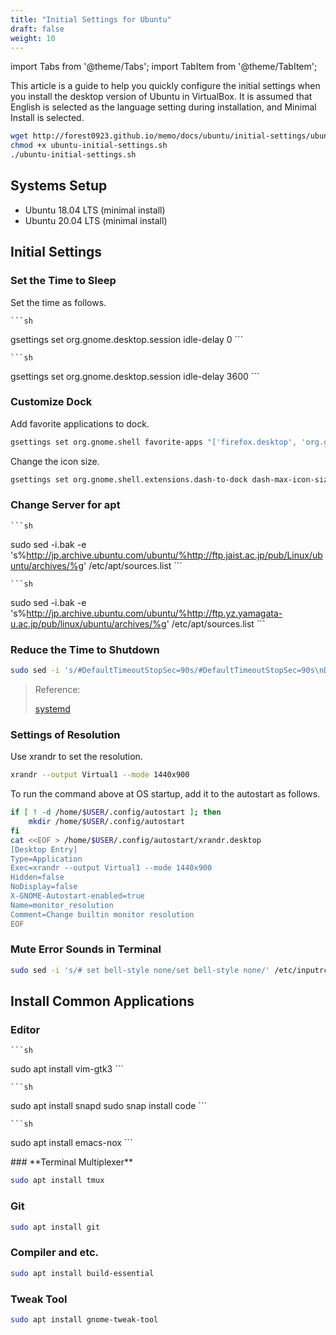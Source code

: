 ```yaml
---
title: "Initial Settings for Ubuntu"
draft: false
weight: 10
---
```


import Tabs from '@theme/Tabs';
import TabItem from '@theme/TabItem';

This article is a guide to help you quickly configure the initial settings when you install the desktop version of Ubuntu in VirtualBox. It is assumed that English is selected as the language setting during installation, and Minimal Install is selected.

```sh
wget http://forest0923.github.io/memo/docs/ubuntu/initial-settings/ubuntu-initial-settings.sh
chmod +x ubuntu-initial-settings.sh
./ubuntu-initial-settings.sh
```

## Systems Setup

- Ubuntu 18.04 LTS (minimal install)
- Ubuntu 20.04 LTS (minimal install)

## Initial Settings

### **Set the Time to Sleep**

Set the time as follows.

<Tabs groupId="idle-delay" queryString>
  <TabItem value="never" label="Never">

    ```sh
gsettings set org.gnome.desktop.session idle-delay 0
    ```

  </TabItem>
  <TabItem value="an_hour" label="An hour">

    ```sh
gsettings set org.gnome.desktop.session idle-delay 3600
    ```

  </TabItem>
</Tabs>

### **Customize Dock**

Add favorite applications to dock.

```sh
gsettings set org.gnome.shell favorite-apps "['firefox.desktop', 'org.gnome.Terminal.desktop', 'org.gnome.Nautilus.desktop']"
```

Change the icon size.

```sh
gsettings set org.gnome.shell.extensions.dash-to-dock dash-max-icon-size 36
```

### **Change Server for apt**

<Tabs groupId="mirror-server" queryString>
  <TabItem value="jaist" label="JAIST">

    ```sh
sudo sed -i.bak -e 's%http://jp.archive.ubuntu.com/ubuntu/%http://ftp.jaist.ac.jp/pub/Linux/ubuntu/archives/%g' /etc/apt/sources.list
    ```

  </TabItem>
  <TabItem value="yamagata" label="Yamagata Univ.">

    ```sh
sudo sed -i.bak -e 's%http://jp.archive.ubuntu.com/ubuntu/%http://ftp.yz.yamagata-u.ac.jp/pub/linux/ubuntu/archives/%g' /etc/apt/sources.list
    ```

  </TabItem>
</Tabs>

### **Reduce the Time to Shutdown**

```sh
sudo sed -i 's/#DefaultTimeoutStopSec=90s/#DefaultTimeoutStopSec=90s\nDefaultTimeoutStopSec=10s/' /etc/systemd/system.conf
```

> Reference:
>
> [systemd](https://www.freedesktop.org/software/systemd/man/systemd.service.html)

### **Settings of Resolution**

Use xrandr to set the resolution.

```sh
xrandr --output Virtual1 --mode 1440x900
```

To run the command above at OS startup, add it to the autostart as follows.

```sh
if [ ! -d /home/$USER/.config/autostart ]; then
    mkdir /home/$USER/.config/autostart
fi
cat <<EOF > /home/$USER/.config/autostart/xrandr.desktop
[Desktop Entry]
Type=Application
Exec=xrandr --output Virtual1 --mode 1440x900
Hidden=false
NoDisplay=false
X-GNOME-Autostart-enabled=true
Name=monitor_resolution
Comment=Change builtin monitor resolution
EOF
```

### **Mute Error Sounds in Terminal**

```sh
sudo sed -i 's/# set bell-style none/set bell-style none/' /etc/inputrc
```

## Install Common Applications

### **Editor**

<Tabs groupId="editor" queryString>
  <TabItem value="vim" label="Vim">

    ```sh
sudo apt install vim-gtk3
    ```

  </TabItem>
  <TabItem value="vscode" label="VS Code">

    ```sh
sudo apt install snapd
sudo snap install code
    ```

  </TabItem>
  <TabItem value="emacs" label="Emacs">

    ```sh
sudo apt install emacs-nox
    ```

  </TabItem>
</Tabs>
### **Terminal Multiplexer**

```sh
sudo apt install tmux
```

### **Git**

```sh
sudo apt install git
```

### **Compiler and etc.**

```sh
sudo apt install build-essential
```

### **Tweak Tool**

```sh
sudo apt install gnome-tweak-tool
```
